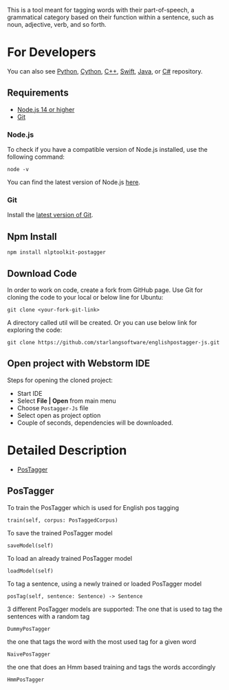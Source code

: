 This is a tool meant for tagging words with their part-of-speech, a grammatical category based on their function within a sentence, such as noun, adjective, verb, and so forth. 

For Developers
============

You can also see [Python](https://github.com/starlangsoftware/EnglishPosTagger-Py), [Cython](https://github.com/starlangsoftware/EnglishPosTagger-Cy), 
[C++](https://github.com/starlangsoftware/EnglishPosTagger-CPP), [Swift](https://github.com/starlangsoftware/EnglishPosTagger-Swift), 
[Java](https://github.com/starlangsoftware/EnglishPosTagger), or [C#](https://github.com/starlangsoftware/EnglishPosTagger-CS) repository.

## Requirements

* [Node.js 14 or higher](#Node.js)
* [Git](#git)

### Node.js 

To check if you have a compatible version of Node.js installed, use the following command:

    node -v
    
You can find the latest version of Node.js [here](https://nodejs.org/en/download/).

### Git

Install the [latest version of Git](https://git-scm.com/book/en/v2/Getting-Started-Installing-Git).

## Npm Install

	npm install nlptoolkit-postagger
	
## Download Code

In order to work on code, create a fork from GitHub page. 
Use Git for cloning the code to your local or below line for Ubuntu:

	git clone <your-fork-git-link>

A directory called util will be created. Or you can use below link for exploring the code:

	git clone https://github.com/starlangsoftware/englishpostagger-js.git

## Open project with Webstorm IDE

Steps for opening the cloned project:

* Start IDE
* Select **File | Open** from main menu
* Choose `Postagger-Js` file
* Select open as project option
* Couple of seconds, dependencies will be downloaded. 

Detailed Description
============

+ [PosTagger](#postagger)

## PosTagger

To train the PosTagger which is used for English pos tagging 

	train(self, corpus: PosTaggedCorpus)
	
To save the trained PosTagger model

	saveModel(self)
	
To load an already trained PosTagger model

	loadModel(self)
	
To tag a sentence, using a newly trained or loaded PosTagger model

	posTag(self, sentence: Sentence) -> Sentence
	
3 different PosTagger models are supported: The one that is used to tag the sentences with a random tag

	DummyPosTagger
	
the one that tags the word with the most used tag for a given word

	NaivePosTagger
	
the one that does an Hmm based training and tags the words accordingly

	HmmPosTagger
